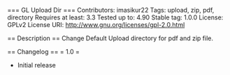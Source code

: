 === GL Upload Dir ===
Contributors: imasikur22
Tags: upload, zip, pdf, directory
Requires at least: 3.3
Tested up to: 4.90
Stable tag: 1.0.0
License: GPLv2
License URI: http://www.gnu.org/licenses/gpl-2.0.html

== Description ==
Change Default Upload directory for pdf and zip file.

== Changelog ==
= 1.0 =
* Initial release